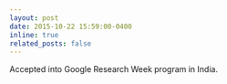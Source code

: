 ```yaml
---
layout: post
date: 2015-10-22 15:59:00-0400
inline: true
related_posts: false
---
```


Accepted into Google Research Week program in India.

